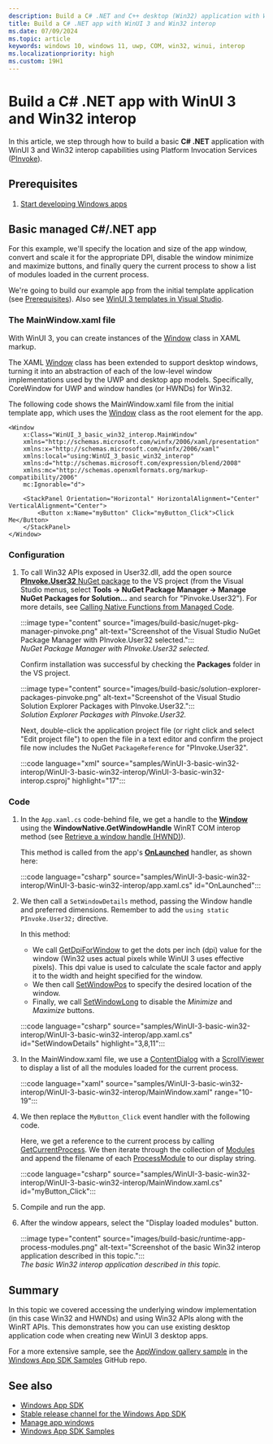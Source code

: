 ```yaml
---
description: Build a C# .NET and C++ desktop (Win32) application with WinUI 3 and basic Win32 interop capabilities using the Platform Invocation Services, or PInvoke.
title: Build a C# .NET app with WinUI 3 and Win32 interop
ms.date: 07/09/2024
ms.topic: article
keywords: windows 10, windows 11, uwp, COM, win32, winui, interop
ms.localizationpriority: high
ms.custom: 19H1
---
```


# Build a C# .NET app with WinUI 3 and Win32 interop

In this article, we step through how to build a basic **C# .NET** application with WinUI 3 and Win32 interop capabilities using Platform Invocation Services ([PInvoke](https://github.com/dotnet/pinvoke)).

## Prerequisites

1. [Start developing Windows apps](../../get-started/start-here.md)

## Basic managed C#/.NET app

For this example, we'll specify the location and size of the app window, convert and scale it for the appropriate DPI, disable the window minimize and maximize buttons, and finally query the current process to show a list of modules loaded in the current process.

We're going to build our example app from the initial template application (see [Prerequisites](#prerequisites)). Also see [WinUI 3 templates in Visual Studio](winui-project-templates-in-visual-studio.md).

### The MainWindow.xaml file

With WinUI 3, you can create instances of the [Window](/windows/windows-app-sdk/api/winrt/microsoft.ui.xaml.window) class in XAML markup.

The XAML [Window](/windows/windows-app-sdk/api/winrt/microsoft.ui.xaml.window) class has been extended to support desktop windows, turning it into an abstraction of each of the low-level window implementations used by the UWP and desktop app models. Specifically, CoreWindow for UWP and window handles (or HWNDs) for Win32.

The following code shows the MainWindow.xaml file from the initial template app, which uses the [Window](/windows/windows-app-sdk/api/winrt/microsoft.ui.xaml.window) class as the root element for the app.

```xaml
<Window
    x:Class="WinUI_3_basic_win32_interop.MainWindow"
    xmlns="http://schemas.microsoft.com/winfx/2006/xaml/presentation"
    xmlns:x="http://schemas.microsoft.com/winfx/2006/xaml"
    xmlns:local="using:WinUI_3_basic_win32_interop"
    xmlns:d="http://schemas.microsoft.com/expression/blend/2008"
    xmlns:mc="http://schemas.openxmlformats.org/markup-compatibility/2006"
    mc:Ignorable="d">

    <StackPanel Orientation="Horizontal" HorizontalAlignment="Center" VerticalAlignment="Center">
        <Button x:Name="myButton" Click="myButton_Click">Click Me</Button>
    </StackPanel>
</Window>
```

### Configuration

1. To call Win32 APIs exposed in User32.dll, add the open source [**PInvoke.User32** NuGet package](https://github.com/dotnet/pinvoke) to the VS project (from the Visual Studio menus, select **Tools -> NuGet Package Manager -> Manage NuGet Packages for Solution...** and search for "Pinvoke.User32"). For more details, see [Calling Native Functions from Managed Code](/cpp/dotnet/calling-native-functions-from-managed-code).

   :::image type="content" source="images/build-basic/nuget-pkg-manager-pinvoke.png" alt-text="Screenshot of the Visual Studio NuGet Package Manager with PInvoke.User32 selected.":::<br/>*NuGet Package Manager with PInvoke.User32 selected.*

   Confirm installation was successful by checking the **Packages** folder in the VS project.

   :::image type="content" source="images/build-basic/solution-explorer-packages-pinvoke.png" alt-text="Screenshot of the Visual Studio Solution Explorer Packages with PInvoke.User32.":::<br/>*Solution Explorer Packages with PInvoke.User32.*

   Next, double-click the application project file (or right click and select "Edit project file") to open the file in a text editor and confirm the project file now includes the NuGet `PackageReference` for "PInvoke.User32".

   :::code language="xml" source="samples/WinUI-3-basic-win32-interop/WinUI-3-basic-win32-interop/WinUI-3-basic-win32-interop.csproj" highlight="17":::

### Code

1. In the `App.xaml.cs` code-behind file, we get a handle to the [**Window**](/windows/windows-app-sdk/api/winrt/microsoft.ui.xaml.window) using the **WindowNative.GetWindowHandle** WinRT COM interop method (see [Retrieve a window handle (HWND)](../../develop/ui-input/retrieve-hwnd.md)).

   This method is called from the app's [**OnLaunched**](/windows/windows-app-sdk/api/winrt/microsoft.ui.xaml.application.onlaunched) handler, as shown here:

   :::code language="csharp" source="samples/WinUI-3-basic-win32-interop/WinUI-3-basic-win32-interop/app.xaml.cs" id="OnLaunched":::

1. We then call a `SetWindowDetails` method, passing the Window handle and preferred dimensions. Remember to add the `using static PInvoke.User32;` directive.

   In this method:

   - We call [GetDpiForWindow](/windows/win32/api/winuser/nf-winuser-getdpiforwindow) to get the dots per inch (dpi) value for the window (Win32 uses actual pixels while WinUI 3 uses effective pixels). This dpi value is used to calculate the scale factor and apply it to the width and height specified for the window.
   - We then call [SetWindowPos](/windows/win32/api/winuser/nf-winuser-setwindowpos) to specify the desired location of the window.
   - Finally, we call [SetWindowLong](/windows/win32/api/winuser/nf-winuser-setwindowlongw) to disable the *Minimize* and *Maximize* buttons.

   :::code language="csharp" source="samples/WinUI-3-basic-win32-interop/WinUI-3-basic-win32-interop/app.xaml.cs" id="SetWindowDetails" highlight="3,8,11":::

1. In the MainWindow.xaml file, we use a [ContentDialog](/windows/windows-app-sdk/api/winrt/microsoft.ui.xaml.controls.contentdialog) with a [ScrollViewer](/windows/windows-app-sdk/api/winrt/microsoft.ui.xaml.controls.scrollviewer) to display a list of all the modules loaded for the current process.

   :::code language="xaml" source="samples/WinUI-3-basic-win32-interop/WinUI-3-basic-win32-interop/MainWindow.xaml" range="10-19":::

1. We then replace the `MyButton_Click` event handler with the following code.

   Here, we get a reference to the current process by calling [GetCurrentProcess](/dotnet/api/system.diagnostics.process.getcurrentprocess). We then iterate through the collection of [Modules](/dotnet/api/system.diagnostics.process.modules) and append the filename of each [ProcessModule](/dotnet/api/system.diagnostics.processmodule) to our display string.

   :::code language="csharp" source="samples/WinUI-3-basic-win32-interop/WinUI-3-basic-win32-interop/MainWindow.xaml.cs" id="myButton_Click":::

1. Compile and run the app.
1. After the window appears, select the "Display loaded modules" button.

   :::image type="content" source="images/build-basic/runtime-app-process-modules.png" alt-text="Screenshot of the basic Win32 interop application described in this topic.":::<br/>*The basic Win32 interop application described in this topic.*

## Summary

In this topic we covered accessing the underlying window implementation (in this case Win32 and HWNDs) and using Win32 APIs along with the WinRT APIs. This demonstrates how you can use existing desktop application code when creating new WinUI 3 desktop apps.

For a more extensive sample, see the [AppWindow gallery sample](https://github.com/microsoft/WindowsAppSDK-Samples/tree/main/Samples/Windowing) in the [Windows App SDK Samples](https://github.com/microsoft/WindowsAppSDK-Samples) GitHub repo.

## See also

- [Windows App SDK](../../windows-app-sdk/index.md)
- [Stable release channel for the Windows App SDK](../../windows-app-sdk/stable-channel.md)
- [Manage app windows](../../windows-app-sdk/windowing/windowing-overview.md)
- [Windows App SDK Samples](https://github.com/microsoft/WindowsAppSDK-Samples)